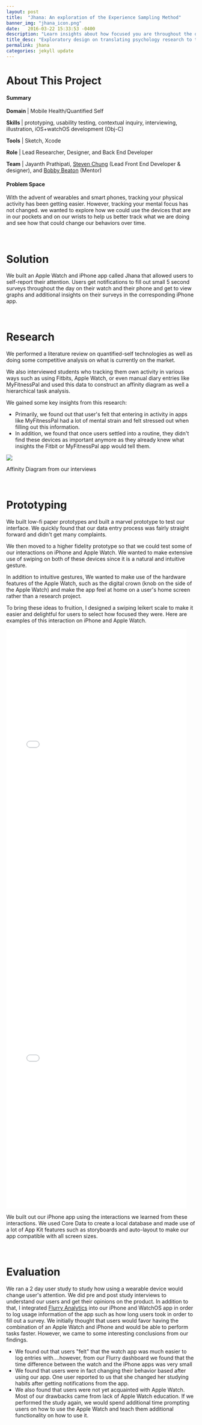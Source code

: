 ```yaml
---
layout: post
title:  "Jhana: An exploration of the Experience Sampling Method"
banner_img: "jhana_icon.png"
date:   2016-03-22 15:33:53 -0400
description: "Learn insights about how focused you are throughout the day."
title_desc: "Exploratory design on translating psychology research to the Apple Watch"
permalink: jhana
categories: jekyll update
---
```


# About This Project

<div class="row">
	    <div class="col-sm-6">
            <h4> Summary </h4> 
            <p><b>Domain </b>| Mobile Health/Quantified Self </p> 
            <p><b>Skills </b>| prototyping, usability testing, contextual inquiry, interviewing, illustration, iOS+watchOS development (Obj-C) </p>
            <p><b>Tools</b> | Sketch, Xcode</p> 
            <p><b>Role</b> | Lead Researcher, Designer, and Back End Developer</p>
            <p><b>Team</b> | Jayanth Prathipati, <a href="http://schung7.github.io">Steven Chung</a> (Lead Front End Developer & designer), and <a href="http://people.cs.vt.edu/rbeaton/">Bobby Beaton</a> (Mentor)  </p> 
          </div>
          <div class="col-sm-6">
          <h4>Problem Space</h4>
          <p>With the advent of wearables and smart phones, tracking your physical activity has been getting easier. However, tracking your mental focus has not changed. we wanted to explore how we could use the devices that are in our pockets and on our wrists to help us better track what we are doing and see how that could change our behaviors over time.</p>
          </div>
</div>

<br> 

# Solution 

We built an Apple Watch and iPhone app called Jhana that allowed users to self-report their attention. Users get notifications to fill out small 5 second surveys throughout the day on their watch and their phone and get to view graphs and additional insights on their surveys in the corresponding iPhone app. 

<br> 

# Research 

<div class="row">

<div class="col-sm-6">
  <p>
    We performed a literature review on quantified-self technologies as well as doing some competitive analysis on what is currently on the market. 
  </p>
  <p>
    We also interviewed students who tracking them own activity in various ways such as using Fitbits, Apple Watch, or even manual diary entries like MyFitnessPal and used this data to construct an affinity diagram as well a hierarchical task analysis.
  </p>
  <p>
    We gained some key insights from this research: 
  </p>
  <ul>
    <li>
      Primarily, we found out that user's felt that entering in activity in apps like MyFitnessPal had a lot of mental strain and felt stressed out when filling out this information. 
    </li>
    <li>
      In addition, we found that once users settled into a routine, they didn't find these devices as important anymore as they already knew what insights the Fitbit or MyFitnessPal app would tell them.
    </li>
  </ul>
</div>
<div class="col-sm-6">
<img src="/img/affinity_jh.png">
<p id="post-caption">Affinity Diagram from our interviews</p>

</div>


</div>

<br> 

# Prototyping 

We built low-fi paper prototypes and built a marvel prototype to test our interface. We quickly found that our data entry process was fairly straight forward and didn't get many complaints. 

We then moved to a higher fidelity prototype so that we could test some of our interactions on iPhone and Apple Watch. We wanted to make extensive use of swiping on both of these devices since it is a natural and intuitive gesture. 

In addition to intuitive gestures, We wanted to make use of the hardware features of the Apple Watch, such as the digital crown (knob on the side of the Apple Watch) and make the app feel at home on a user's home screen rather than a research project. 

To bring these ideas to fruition, I designed a swiping leikert scale to make it easier and delightful for users to select how focused they were. Here are examples of this interaction on iPhone and Apple Watch. 

<iframe src="//giphy.com/embed/wBHZfKccOgA5q" width="480" height="859" frameBorder="0" class="giphy-embed" allowFullScreen></iframe>

<iframe src="//giphy.com/embed/26FL9ovWI3vCtLU1a" width="480" height="683" frameBorder="0" class="giphy-embed" allowFullScreen></iframe>
<br> 

We built out our iPhone app using the interactions we learned from these interactions. We used Core Data to create a local database and made use of a lot of App Kit features such as storyboards and auto-layout to make our app compatible with all screen sizes. 

<br> 

# Evaluation 

We ran a 2 day user study to study how using a wearable device would change user's attention. We did pre and post study interviews to understand our users and get their opinions on the product. In addition to that, I integrated <a href="https://developer.yahoo.com/analytics/">Flurry Analytics</a>  into our iPhone and WatchOS app in order to log usage information of the app such as how long users took in order to fill out a survey. We initially thought that users would favor having the combination of an Apple Watch and iPhone and would be able to perform tasks faster. However, we came to some interesting conclusions from our findings. 

- We found out that users "felt" that the watch app was much easier to log entries with....however, from our Flurry dashboard we found that the time difference between the watch and the iPhone apps was very small 
- We found that users were in fact changing their behavior based after using our app. One user reported to us that she changed her studying habits after getting notifications from the app. 
- We also found that users were not yet acquainted with Apple Watch. Most of our drawbacks came from lack of Apple Watch education. If we performed the study again, we would spend additional time prompting users on how to use the Apple Watch and teach them additional functionality on how to use it. 


